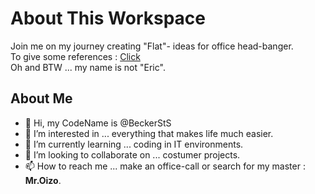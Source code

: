 # About This Workspace
Join me on my journey creating "Flat"- ideas for office head-banger.  
To give some references : [Click](https://youtu.be/qmsbP13xu6k "https://youtu.be/qmsbP13xu6k")  
Oh and BTW ... my name is not "Eric".

## About Me
* 👋 Hi, my CodeName is @BeckerStS
* 👀 I’m interested in ... everything that makes life much easier.
* 🌱 I’m currently learning ... coding in IT environments.
* 💞️ I’m looking to collaborate on ... costumer projects.
* 📫 How to reach me ... make an office-call or search for my master : **Mr.Oizo**.